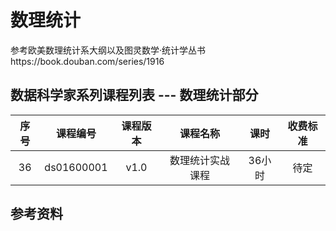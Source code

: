# 数理统计
参考欧美数理统计系大纲以及图灵数学·统计学丛书https://book.douban.com/series/1916

## 数据科学家系列课程列表 --- 数理统计部分
| 序号 | 课程编号 | 课程版本 | 课程名称 | 课时 | 收费标准 |
| :---: | :---: | :---: | :---: | :---: | :---: | 
| 36 | ds01600001 | v1.0 | 数理统计实战课程 | 36小时 | 待定 |

## 参考资料

